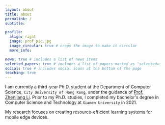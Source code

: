 ```yaml
---
layout: about
title: about
permalink: /
subtitle: 

profile:
  align: right
  image: prof_pic.jpg
  image_circular: true # crops the image to make it circular
  more_info: 

news: true # includes a list of news items
selected_papers: true # includes a list of papers marked as "selected={true}"
social: true # includes social icons at the bottom of the page
teaching: true
---
```


I am currently a third-year Ph.D. student at the Department of Computer Science, `City University of Hong Kong`, under the guidance of [Prof. Zhenjiang Li](https://www.cs.cityu.edu.hk/~zhenjili/). Prior to my Ph.D. studies, I completed my bachelor's degree in Computer Science and Technology at `Xiamen University` in 2021.

My research focuses on creating resource-efficient learning systems for mobile edge devices.
